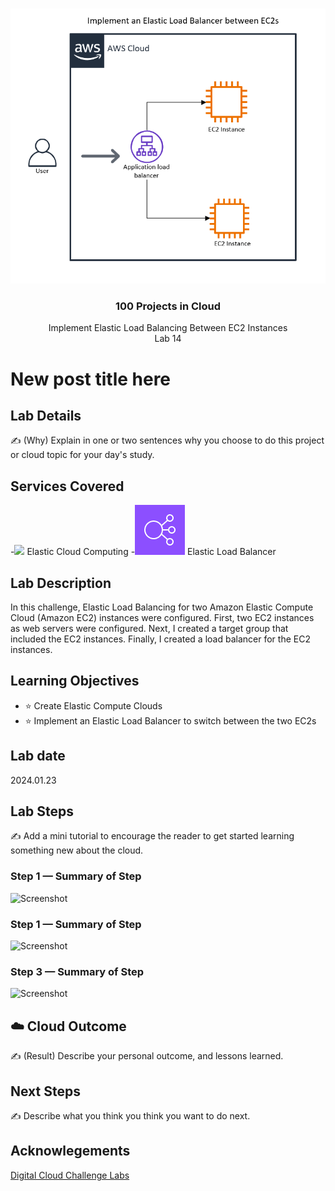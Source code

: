 <br />

<p align="center">
    <a href="img/">
        <img src="Implement_ELB_EC2s.png">
    </a>
    <h3 align="center">100 Projects in Cloud</h3>
<p align="center">
    Implement Elastic Load Balancing Between EC2 Instances
        <br />
        Lab 14
        <br/>
    </p>
</p>

# New post title here

## Lab Details

✍️ (Why) Explain in one or two sentences why you choose to do this project or cloud topic for your day's study.

## Services Covered

-<img src="EC2s.png"> Elastic Cloud Computing
-<img src="ELB.png"> Elastic Load Balancer

## Lab Description

In this challenge, Elastic Load Balancing for two Amazon Elastic Compute Cloud (Amazon EC2) instances were configured. First, two EC2 instances as web servers were configured. Next, I created a target group that included the EC2 instances. Finally, I created a load balancer for the EC2 instances.

## Learning Objectives

- ⭐ Create Elastic Compute Clouds
- ⭐ Implement an Elastic Load Balancer to switch between the two EC2s

## Lab date
   2024.01.23

## Lab Steps

✍️ Add a mini tutorial to encourage the reader to get started learning something new about the cloud.

### Step 1 — Summary of Step

![Screenshot](https://via.placeholder.com/500x300)

### Step 1 — Summary of Step

![Screenshot](https://via.placeholder.com/500x300)

### Step 3 — Summary of Step

![Screenshot](https://via.placeholder.com/500x300)

## ☁️ Cloud Outcome

✍️ (Result) Describe your personal outcome, and lessons learned.

## Next Steps

✍️ Describe what you think you think you want to do next.

## Acknowlegements

[Digital Cloud Challenge Labs](https://digitalcloud.training/hands-on-challenge-labs/)
